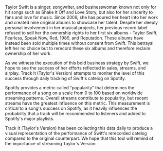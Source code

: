Taylor Swift is a singer, songwriter, and businesswoman known not only for hit songs such as Shake It Off and Love Story, but also for her sincerity to fans and love for music. Since 2006, she has poured her heart into her work and created nine original albums to showcase her talent. Despite her deeply personal involvement in her musical projects, her previous record label refused to sell her the ownership rights to her first six albums - Taylor Swift, Fearless, Speak Now, Red, 1989, and Reputation. These albums have instead been sold multiple times without consent from Swift. This betrayal left her no choice but to rerecord these six albums and therefore reclaim ownership of her work.

As we witness the execution of this bold business strategy by Swift, we hope to see the success of her efforts reflected in sales, streams, and airplay. Track It (Taylor's Version) attempts to moniter the level of this success through daily tracking of Swift's catelog on Spotify.

Spotify provides a metric called "popularity" that determines the performance of a song on a scale from 0 to 100 based on worldwide streaming patterns. Overall streams contribute to popularity, but recent streams have the greatest influence on this metric. This measurement is critical to a song's success on Spotify, as it heavily influences the probability that a track will be recommended to listeners and added to Spotify's major playlists.

Track It (Taylor's Version) has been collecting this data daily to produce a visual representation of the performance of Swift's rerecorded catelog compared to the original counterpart. We hope that this tool will remind  of the importance of streaming Taylor's Version.
